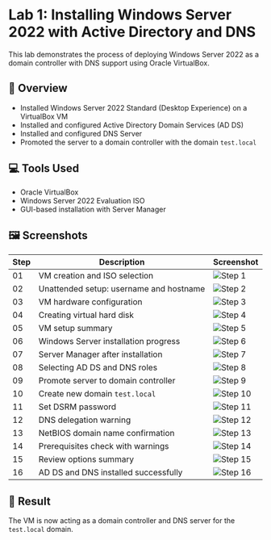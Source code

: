 # Lab 1: Installing Windows Server 2022 with Active Directory and DNS

This lab demonstrates the process of deploying Windows Server 2022 as a domain controller with DNS support using Oracle VirtualBox.

## 🧾 Overview

- Installed Windows Server 2022 Standard (Desktop Experience) on a VirtualBox VM
- Installed and configured Active Directory Domain Services (AD DS)
- Installed and configured DNS Server
- Promoted the server to a domain controller with the domain `test.local`

## 💻 Tools Used

- Oracle VirtualBox
- Windows Server 2022 Evaluation ISO
- GUI-based installation with Server Manager

## 🖼️ Screenshots

| Step | Description                              | Screenshot |
|------|------------------------------------------|------------|
| 01   | VM creation and ISO selection            | ![Step 1](screenshots/01-vm-creation-with-desktop-experience.png) |
| 02   | Unattended setup: username and hostname  | ![Step 2](screenshots/02-unattended-setup-username-and-hostname.png) |
| 03   | VM hardware configuration                | ![Step 3](screenshots/03-vm-hardware-configuration.png) |
| 04   | Creating virtual hard disk               | ![Step 4](screenshots/04-create-virtual-hard-disk.png) |
| 05   | VM setup summary                         | ![Step 5](screenshots/05-vm-creation-summary.png) |
| 06   | Windows Server installation progress     | ![Step 6](screenshots/06-windows-server-installation-progress.png) |
| 07   | Server Manager after installation        | ![Step 7](screenshots/07-server-manager-dashboard-loaded.png) |
| 08   | Selecting AD DS and DNS roles            | ![Step 8](screenshots/08-select-active-directory-and-dns-roles.png) |
| 09   | Promote server to domain controller      | ![Step 9](screenshots/09-promote-server-to-domain-controller.png) |
| 10   | Create new domain `test.local`           | ![Step 10](screenshots/10-create-new-domain-test-local.png) |
| 11   | Set DSRM password                        | ![Step 11](screenshots/11-set-dsrm-password.png) |
| 12   | DNS delegation warning                   | ![Step 12](screenshots/12-dns-delegation-warning-default-settings.png) |
| 13   | NetBIOS domain name confirmation         | ![Step 13](screenshots/13-netbios-domain-name-test.png) |
| 14   | Prerequisites check with warnings        | ![Step 14](screenshots/14-prerequisites-check-with-warnings.png) |
| 15   | Review options summary                   | ![Step 15](screenshots/14-review-options-summary.png) |
| 16   | AD DS and DNS installed successfully     | ![Step 16](screenshots/15-ad-ds-and-dns-installed-successfully.png) |



## 🏁 Result

The VM is now acting as a domain controller and DNS server for the `test.local` domain.
